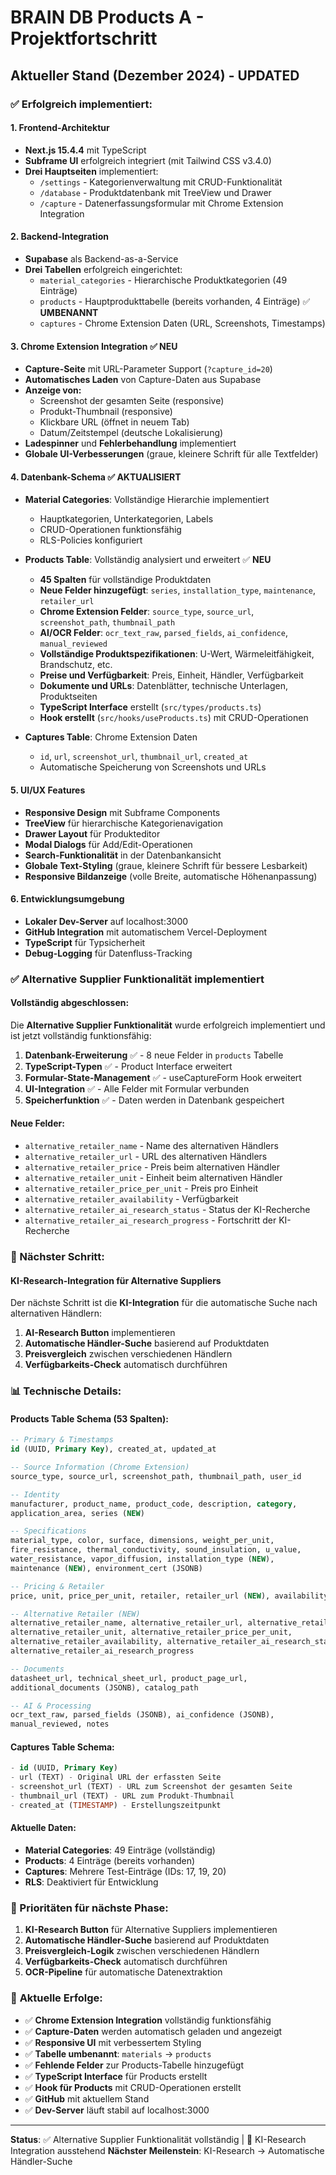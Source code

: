 # BRAIN DB Products A - Projektfortschritt

## Aktueller Stand (Dezember 2024) - UPDATED

### ✅ Erfolgreich implementiert:

#### 1. **Frontend-Architektur**
- **Next.js 15.4.4** mit TypeScript
- **Subframe UI** erfolgreich integriert (mit Tailwind CSS v3.4.0)
- **Drei Hauptseiten** implementiert:
  - `/settings` - Kategorienverwaltung mit CRUD-Funktionalität
  - `/database` - Produktdatenbank mit TreeView und Drawer
  - `/capture` - Datenerfassungsformular mit Chrome Extension Integration

#### 2. **Backend-Integration**
- **Supabase** als Backend-as-a-Service
- **Drei Tabellen** erfolgreich eingerichtet:
  - `material_categories` - Hierarchische Produktkategorien (49 Einträge)
  - `products` - Hauptprodukttabelle (bereits vorhanden, 4 Einträge) ✅ **UMBENANNT**
  - `captures` - Chrome Extension Daten (URL, Screenshots, Timestamps)

#### 3. **Chrome Extension Integration** ✅ **NEU**
- **Capture-Seite** mit URL-Parameter Support (`?capture_id=20`)
- **Automatisches Laden** von Capture-Daten aus Supabase
- **Anzeige von:**
  - Screenshot der gesamten Seite (responsive)
  - Produkt-Thumbnail (responsive)
  - Klickbare URL (öffnet in neuem Tab)
  - Datum/Zeitstempel (deutsche Lokalisierung)
- **Ladespinner** und **Fehlerbehandlung** implementiert
- **Globale UI-Verbesserungen** (graue, kleinere Schrift für alle Textfelder)

#### 4. **Datenbank-Schema** ✅ **AKTUALISIERT**
- **Material Categories**: Vollständige Hierarchie implementiert
  - Hauptkategorien, Unterkategorien, Labels
  - CRUD-Operationen funktionsfähig
  - RLS-Policies konfiguriert

- **Products Table**: Vollständig analysiert und erweitert ✅ **NEU**
  - **45 Spalten** für vollständige Produktdaten
  - **Neue Felder hinzugefügt**: `series`, `installation_type`, `maintenance`, `retailer_url`
  - **Chrome Extension Felder**: `source_type`, `source_url`, `screenshot_path`, `thumbnail_path`
  - **AI/OCR Felder**: `ocr_text_raw`, `parsed_fields`, `ai_confidence`, `manual_reviewed`
  - **Vollständige Produktspezifikationen**: U-Wert, Wärmeleitfähigkeit, Brandschutz, etc.
  - **Preise und Verfügbarkeit**: Preis, Einheit, Händler, Verfügbarkeit
  - **Dokumente und URLs**: Datenblätter, technische Unterlagen, Produktseiten
  - **TypeScript Interface** erstellt (`src/types/products.ts`)
  - **Hook erstellt** (`src/hooks/useProducts.ts`) mit CRUD-Operationen

- **Captures Table**: Chrome Extension Daten
  - `id`, `url`, `screenshot_url`, `thumbnail_url`, `created_at`
  - Automatische Speicherung von Screenshots und URLs

#### 5. **UI/UX Features**
- **Responsive Design** mit Subframe Components
- **TreeView** für hierarchische Kategorienavigation
- **Drawer Layout** für Produkteditor
- **Modal Dialogs** für Add/Edit-Operationen
- **Search-Funktionalität** in der Datenbankansicht
- **Globale Text-Styling** (graue, kleinere Schrift für bessere Lesbarkeit)
- **Responsive Bildanzeige** (volle Breite, automatische Höhenanpassung)

#### 6. **Entwicklungsumgebung**
- **Lokaler Dev-Server** auf localhost:3000
- **GitHub Integration** mit automatischem Vercel-Deployment
- **TypeScript** für Typsicherheit
- **Debug-Logging** für Datenfluss-Tracking

### ✅ **Alternative Supplier Funktionalität implementiert**

#### **Vollständig abgeschlossen:**
Die **Alternative Supplier Funktionalität** wurde erfolgreich implementiert und ist jetzt vollständig funktionsfähig:

1. **Datenbank-Erweiterung** ✅ - 8 neue Felder in `products` Tabelle
2. **TypeScript-Typen** ✅ - Product Interface erweitert
3. **Formular-State-Management** ✅ - useCaptureForm Hook erweitert
4. **UI-Integration** ✅ - Alle Felder mit Formular verbunden
5. **Speicherfunktion** ✅ - Daten werden in Datenbank gespeichert

#### **Neue Felder:**
- `alternative_retailer_name` - Name des alternativen Händlers
- `alternative_retailer_url` - URL des alternativen Händlers
- `alternative_retailer_price` - Preis beim alternativen Händler
- `alternative_retailer_unit` - Einheit beim alternativen Händler
- `alternative_retailer_price_per_unit` - Preis pro Einheit
- `alternative_retailer_availability` - Verfügbarkeit
- `alternative_retailer_ai_research_status` - Status der KI-Recherche
- `alternative_retailer_ai_research_progress` - Fortschritt der KI-Recherche

### 🔄 Nächster Schritt:

#### **KI-Research-Integration für Alternative Suppliers**
Der nächste Schritt ist die **KI-Integration** für die automatische Suche nach alternativen Händlern:

1. **AI-Research Button** implementieren
2. **Automatische Händler-Suche** basierend auf Produktdaten
3. **Preisvergleich** zwischen verschiedenen Händlern
4. **Verfügbarkeits-Check** automatisch durchführen

### 📊 Technische Details:

#### **Products Table Schema (53 Spalten):**
```sql
-- Primary & Timestamps
id (UUID, Primary Key), created_at, updated_at

-- Source Information (Chrome Extension)
source_type, source_url, screenshot_path, thumbnail_path, user_id

-- Identity
manufacturer, product_name, product_code, description, category, 
application_area, series (NEW)

-- Specifications
material_type, color, surface, dimensions, weight_per_unit, 
fire_resistance, thermal_conductivity, sound_insulation, u_value, 
water_resistance, vapor_diffusion, installation_type (NEW), 
maintenance (NEW), environment_cert (JSONB)

-- Pricing & Retailer
price, unit, price_per_unit, retailer, retailer_url (NEW), availability

-- Alternative Retailer (NEW)
alternative_retailer_name, alternative_retailer_url, alternative_retailer_price,
alternative_retailer_unit, alternative_retailer_price_per_unit, 
alternative_retailer_availability, alternative_retailer_ai_research_status,
alternative_retailer_ai_research_progress

-- Documents
datasheet_url, technical_sheet_url, product_page_url, 
additional_documents (JSONB), catalog_path

-- AI & Processing
ocr_text_raw, parsed_fields (JSONB), ai_confidence (JSONB), 
manual_reviewed, notes
```

#### **Captures Table Schema:**
```sql
- id (UUID, Primary Key)
- url (TEXT) - Original URL der erfassten Seite
- screenshot_url (TEXT) - URL zum Screenshot der gesamten Seite
- thumbnail_url (TEXT) - URL zum Produkt-Thumbnail
- created_at (TIMESTAMP) - Erstellungszeitpunkt
```

#### **Aktuelle Daten:**
- **Material Categories**: 49 Einträge (vollständig)
- **Products**: 4 Einträge (bereits vorhanden)
- **Captures**: Mehrere Test-Einträge (IDs: 17, 19, 20)
- **RLS**: Deaktiviert für Entwicklung

### 🎯 Prioritäten für nächste Phase:

1. **KI-Research Button** für Alternative Suppliers implementieren
2. **Automatische Händler-Suche** basierend auf Produktdaten
3. **Preisvergleich-Logik** zwischen verschiedenen Händlern
4. **Verfügbarkeits-Check** automatisch durchführen
5. **OCR-Pipeline** für automatische Datenextraktion

### 🚀 **Aktuelle Erfolge:**

- ✅ **Chrome Extension Integration** vollständig funktionsfähig
- ✅ **Capture-Daten** werden automatisch geladen und angezeigt
- ✅ **Responsive UI** mit verbessertem Styling
- ✅ **Tabelle umbenannt**: `materials` → `products`
- ✅ **Fehlende Felder** zur Products-Tabelle hinzugefügt
- ✅ **TypeScript Interface** für Products erstellt
- ✅ **Hook für Products** mit CRUD-Operationen erstellt
- ✅ **GitHub** mit aktuellem Stand
- ✅ **Dev-Server** läuft stabil auf localhost:3000

---

**Status**: ✅ Alternative Supplier Funktionalität vollständig | 🔄 KI-Research Integration ausstehend
**Nächster Meilenstein**: KI-Research → Automatische Händler-Suche 